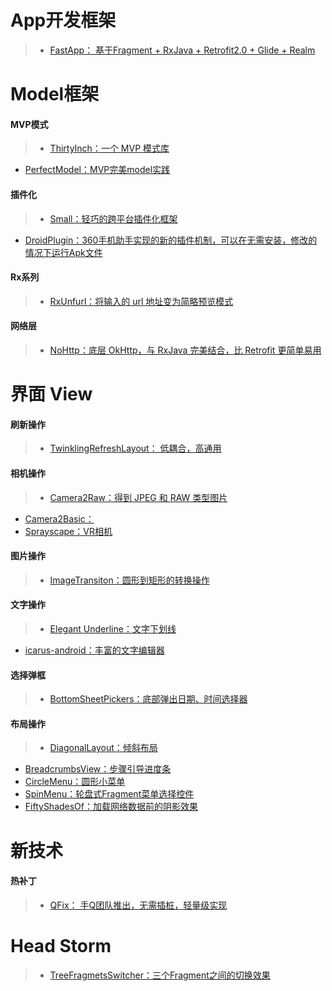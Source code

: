# App开发框架
>- [FastApp： 基于Fragment + RxJava + Retrofit2.0 + Glide + Realm](https://github.com/closedevice/FastApp)

# Model框架

#### MVP模式
>- [ThirtyInch：一个 MVP 模式库](https://github.com/grandcentrix/ThirtyInch)
- [PerfectModel：MVP完美model实践](https://github.com/Bigmercu/PerfectModel)

#### 插件化
>- [Small：轻巧的跨平台插件化框架](https://github.com/mcxiaoke/Small)
- [DroidPlugin：360手机助手实现的新的插件机制，可以在无需安装，修改的情况下运行Apk文件](https://github.com/mcxiaoke/DroidPlugin)

#### Rx系列
>- [RxUnfurl：将输入的 url 地址变为简略预览模式](https://github.com/Schinizer/RxUnfurl)

#### 网络层
>- [NoHttp：底层 OkHttp，与 RxJava 完美结合，比 Retrofit 更简单易用](https://github.com/yanzhenjie/NoHttp)

# 界面 View
#### 刷新操作
>- [TwinklingRefreshLayout： 低耦合，高通用](https://github.com/lcodecorex/TwinklingRefreshLayout)

#### 相机操作
>- [Camera2Raw：得到 JPEG 和 RAW 类型图片](https://github.com/googlesamples/android-Camera2Raw)
- [Camera2Basic：](https://github.com/googlesamples/android-Camera2Basic)
- [Sprayscape：VR相机](https://github.com/googlecreativelab/Sprayscape)

#### 图片操作
>- [ImageTransiton：圆形到矩形的转换操作](https://github.com/vikramkakkar/ImageTransition)

#### 文字操作
>- [Elegant Underline：文字下划线](https://github.com/romainguy/elegant-underline)
- [icarus-android：丰富的文字编辑器](https://github.com/mr5/icarus-android)

#### 选择弹框
>- [BottomSheetPickers：底部弹出日期、时间选择器](https://github.com/philliphsu/BottomSheetPickers)

#### 布局操作
>- [DiagonalLayout：倾斜布局](https://github.com/florent37/DiagonalLayout)
- [BreadcrumbsView：步骤引导进度条](https://github.com/VictorAlbertos/BreadcrumbsView)
- [CircleMenu：圆形小菜单](https://github.com/Hitomis/CircleMenu)
- [SpinMenu：轮盘式Fragment菜单选择控件](https://github.com/Hitomis/SpinMenu)
- [FiftyShadesOf：加载网络数据前的阴影效果](https://github.com/florent37/FiftyShadesOf)

# 新技术
#### 热补丁
>- [QFix： 手Q团队推出，无需插桩，轻量级实现](https://github.com/T-Group/QFix)

# Head Storm
>- [TreeFragmetsSwitcher：三个Fragment之间的切换效果](https://github.com/Chaoba/ThreeFragmetsSwitcher)
